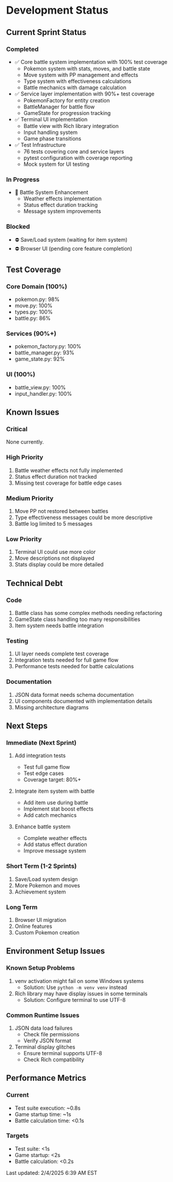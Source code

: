 # Development Status

## Current Sprint Status

### Completed
- ✅ Core battle system implementation with 100% test coverage
  - Pokemon system with stats, moves, and battle state
  - Move system with PP management and effects
  - Type system with effectiveness calculations
  - Battle mechanics with damage calculation
- ✅ Service layer implementation with 90%+ test coverage
  - PokemonFactory for entity creation
  - BattleManager for battle flow
  - GameState for progression tracking
- ✅ Terminal UI implementation
  - Battle view with Rich library integration
  - Input handling system
  - Game phase transitions
- ✅ Test Infrastructure
  - 76 tests covering core and service layers
  - pytest configuration with coverage reporting
  - Mock system for UI testing

### In Progress
- 🔄 Battle System Enhancement
  - Weather effects implementation
  - Status effect duration tracking
  - Message system improvements

### Blocked
- ⛔ Save/Load system (waiting for item system)
- ⛔ Browser UI (pending core feature completion)

## Test Coverage

### Core Domain (100%)
- pokemon.py: 98%
- move.py: 100%
- types.py: 100%
- battle.py: 86%

### Services (90%+)
- pokemon_factory.py: 100%
- battle_manager.py: 93%
- game_state.py: 92%

### UI (100%)
- battle_view.py: 100%
- input_handler.py: 100%

## Known Issues

### Critical
None currently.

### High Priority
1. Battle weather effects not fully implemented
2. Status effect duration not tracked
3. Missing test coverage for battle edge cases

### Medium Priority
1. Move PP not restored between battles
2. Type effectiveness messages could be more descriptive
3. Battle log limited to 5 messages

### Low Priority
1. Terminal UI could use more color
2. Move descriptions not displayed
3. Stats display could be more detailed

## Technical Debt

### Code
1. Battle class has some complex methods needing refactoring
2. GameState class handling too many responsibilities
3. Item system needs battle integration

### Testing
1. UI layer needs complete test coverage
2. Integration tests needed for full game flow
3. Performance tests needed for battle calculations

### Documentation
1. JSON data format needs schema documentation
2. UI components documented with implementation details
3. Missing architecture diagrams

## Next Steps

### Immediate (Next Sprint)
1. Add integration tests
   - Test full game flow
   - Test edge cases
   - Coverage target: 80%+

2. Integrate item system with battle
   - Add item use during battle
   - Implement stat boost effects
   - Add catch mechanics

3. Enhance battle system
   - Complete weather effects
   - Add status effect duration
   - Improve message system

### Short Term (1-2 Sprints)
1. Save/Load system design
2. More Pokemon and moves
3. Achievement system

### Long Term
1. Browser UI migration
2. Online features
3. Custom Pokemon creation

## Environment Setup Issues

### Known Setup Problems
1. venv activation might fail on some Windows systems
   - Solution: Use `python -m venv venv` instead
2. Rich library may have display issues in some terminals
   - Solution: Configure terminal to use UTF-8

### Common Runtime Issues
1. JSON data load failures
   - Check file permissions
   - Verify JSON format
2. Terminal display glitches
   - Ensure terminal supports UTF-8
   - Check Rich compatibility

## Performance Metrics

### Current
- Test suite execution: ~0.8s
- Game startup time: ~1s
- Battle calculation time: <0.1s

### Targets
- Test suite: <1s
- Game startup: <2s
- Battle calculation: <0.2s

Last updated: 2/4/2025 6:39 AM EST

